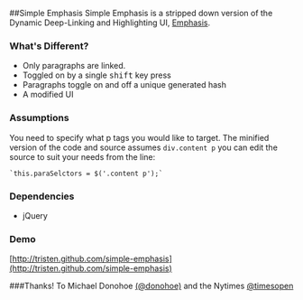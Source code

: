 ##Simple Emphasis
Simple Emphasis is a stripped down version of the Dynamic Deep-Linking and Highlighting UI, [Emphasis](https://github.com/NYTimes/Emphasis).

### What's Different?

- Only paragraphs are linked.
- Toggled on by a single <kbd>shift</kbd> key press 
- Paragraphs toggle on and off a unique generated hash
- A modified UI

### Assumptions

You need to specify what p tags you would like to target. The minified version of the code and source assumes `div.content p` you can edit the source to suit your needs from the line:

    `this.paraSelctors = $('.content p');`

### Dependencies

- jQuery

### Demo

[http://tristen.github.com/simple-emphasis](http://tristen.github.com/simple-emphasis)

###Thanks!
To Michael Donohoe [(@donohoe)](twitter.com/#!/donohoe) and the Nytimes [@timesopen](https://twitter.com/#!/timesopen)
